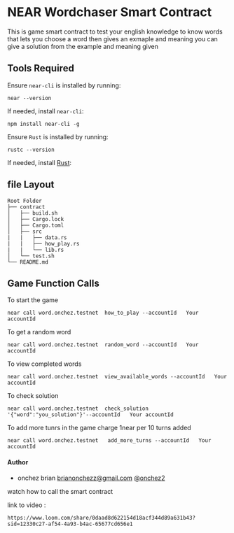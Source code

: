 # NEAR Wordchaser Smart Contract

This is game smart contract to test your english knowledge to know words that lets you choose a word then gives an exmaple and meaning you can give a solution from the example and meaning given

## Tools Required

Ensure `near-cli` is installed by running:

```
near --version
```

If needed, install `near-cli`:

```
npm install near-cli -g
```

Ensure `Rust` is installed by running:

```
rustc --version
```

If needed, install [Rust](https://www.rust-lang.org/tools/install):

## file Layout

```
Root Folder
├── contract
│   ├── build.sh
│   ├── Cargo.lock
│   ├── Cargo.toml
│   ├── src
|   |   ├── data.rs
|   |   ├── how_play.rs
|   |   └── lib.rs
│   └── test.sh
└── README.md

```

## Game Function Calls

To start the game

```
near call word.onchez.testnet  how_to_play --accountId   Your accountId
```

To get a random word

```
near call word.onchez.testnet  random_word --accountId   Your accountId
```

To view completed words

```
near call word.onchez.testnet  view_available_words --accountId   Your accountId
```

To check solution

```
near call word.onchez.testnet  check_solution '{"word":"you_solution"}'--accountId   Your accountId
```

To add more tunrs in the game charge 1near per 10 turns added

```
near call word.onchez.testnet   add_more_turns --accountId   Your accountId
```

#### Author

- onchez brian <brianonchezz@gmail.com> [@onchez2](https://twitter.com/onchez2)

watch how  to call the smart contract


link to video : 
```
https://www.loom.com/share/0daad8d622154d18acf344d89a631b43?sid=12330c27-af54-4a93-b4ac-65677cd656e1
```
